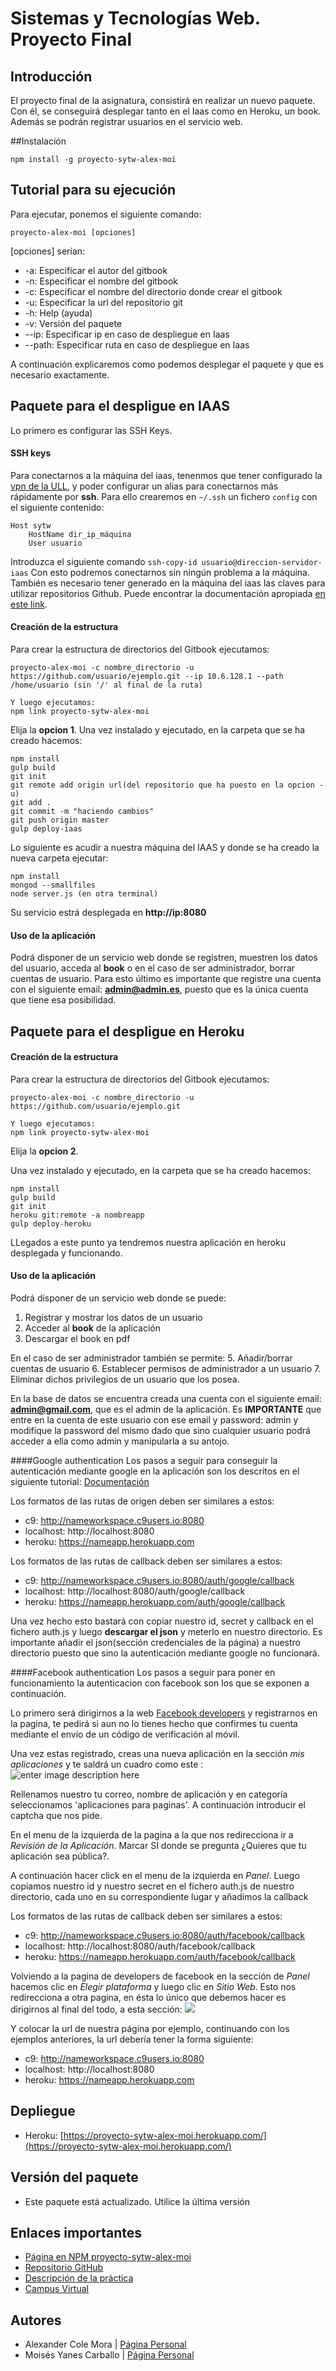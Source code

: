 # Sistemas y Tecnologías Web. Proyecto Final

## Introducción

El proyecto final de la asignatura, consistirá en realizar un nuevo paquete. Con él, se conseguirá desplegar tanto en el Iaas como en Heroku, un book. Además
se podrán registrar usuarios en el servicio web.

##Instalación

```shell
npm install -g proyecto-sytw-alex-moi 
```

## Tutorial para su ejecución

Para ejecutar, ponemos el siguiente comando:

`proyecto-alex-moi [opciones]`

[opciones] serían:
*    -a: Especificar el autor del gitbook
*    -n: Especificar el nombre del gitbook
*    -c: Especificar el nombre del directorio donde crear el gitbook
*    -u: Especificar la url del repositorio git
*    -h: Help (ayuda)
*    -v: Versión del paquete
*    --ip: Especificar ip en caso de despliegue en Iaas
*    --path: Especificar ruta en caso de despliegue en Iaas

A continuación explicaremos como podemos desplegar el paquete y que es necesario exactamente.

## Paquete para el despligue en IAAS

Lo primero es configurar las SSH Keys.

#### SSH  keys
Para conectarnos a la máquina del iaas, tenenmos que tener configurado la [vpn de la ULL](http://www.ull.es/stic/tag/vpn/), y poder configurar un alias para conectarnos más rápidamente por **ssh**.
Para ello crearemos en `~/.ssh` un fichero `config` con el siguiente contenido:

```
Host sytw
	HostName dir_ip_máquina
	User usuario
```

Introduzca el siguiente comando `ssh-copy-id usuario@direccion-servidor-iaas`
Con esto podremos conectarnos sin ningún problema a la máquina.
También es necesario tener generado en la máquina del iaas las claves para utilizar repositorios Github. Puede encontrar la documentación apropiada [en este link](https://help.github.com/articles/generating-an-ssh-key/).

#### Creación de la estructura

Para crear la estructura de directorios del Gitbook ejecutamos:
```shell
proyecto-alex-moi -c nombre_directorio -u https://github.com/usuario/ejemplo.git --ip 10.6.128.1 --path /home/usuario (sin '/' al final de la ruta)

Y luego ejecutamos:
npm link proyecto-sytw-alex-moi
```
Elija la **opcion 1**.
Una vez instalado y ejecutado, en la carpeta que se ha creado hacemos:

```shell
npm install
gulp build
git init
git remote add origin url(del repositorio que ha puesto en la opcion -u)
git add .
git commit -m "haciendo cambios"
git push origin master
gulp deploy-iaas
```

Lo siguiente es acudir a nuestra máquina del IAAS y donde se ha creado la nueva carpeta ejecutar:

```shell
npm install
mongod --smallfiles
node server.js (en otra terminal)
```

Su servicio estrá desplegada en **http://ip:8080**

#### Uso de la aplicación

Podrá disponer de un servicio web donde se registren, muestren los datos del usuario, acceda al **book** o en el caso de ser administrador, borrar cuentas de usuario.
Para esto último es importante que registre una cuenta con el siguiente email: **admin@admin.es**, puesto que es la única cuenta que tiene esa posibilidad. 




## Paquete para el despligue en Heroku

#### Creación de la estructura

Para crear la estructura de directorios del Gitbook ejecutamos:
```shell
proyecto-alex-moi -c nombre_directorio -u https://github.com/usuario/ejemplo.git

Y luego ejecutamos:
npm link proyecto-sytw-alex-moi
```
Elija la **opcion 2**.

Una vez instalado y ejecutado, en la carpeta que se ha creado hacemos:

```shell
npm install
gulp build
git init 
heroku git:remote -a nombreapp 
gulp deploy-heroku
```
LLegados a este punto ya tendremos nuestra aplicación en heroku desplegada y funcionando.

#### Uso de la aplicación

Podrá disponer de un servicio web donde se puede:
 1. Registrar y mostrar los datos de un usuario
 2. Acceder al **book** de la aplicación 
 3. Descargar el book en pdf 

En el caso de ser administrador también se permite:
 5. Añadir/borrar cuentas de usuario
 6. Establecer permisos de administrador a un usuario
 7. Eliminar dichos privilegios de un usuario que los posea.

En la base de datos se encuentra creada una cuenta con el siguiente email: **admin@gmail.com**, que es el admin de la aplicación. Es **IMPORTANTE** que entre en la cuenta de este usuario con ese email y password: admin y modifique la password del mismo dado que sino cualquier usuario podrá acceder a ella como admin y manipularla a su antojo.

 
####Google authentication
Los pasos a seguir para conseguir la autenticación mediante google en la aplicación son los descritos en el siguiente tutorial:  [Documentación](https://developers.google.com/identity/sign-in/web/devconsole-project) 

Los formatos de las rutas de origen deben ser similares a estos:

 - c9:         http://nameworkspace.c9users.io:8080
 - localhost:  http://localhost:8080
 - heroku:     https://nameapp.herokuapp.com

Los formatos de las rutas de callback deben ser similares a estos:

 - c9:         http://nameworkspace.c9users.io:8080/auth/google/callback
 - localhost:  http://localhost:8080/auth/google/callback
 - heroku:     https://nameapp.herokuapp.com/auth/google/callback
        
Una vez hecho esto bastará con copiar nuestro id, secret y callback en el fichero auth.js y luego **descargar el json** y meterlo en nuestro directorio. Es importante añadir el json(sección credenciales de la página) a nuestro directorio puesto que sino la autenticación mediante google no funcionará.


####Facebook authentication
Los pasos a seguir para poner en funcionamiento la autenticacion con facebook son los que se exponen a continuación.

Lo primero será dirigirnos a la web [Facebook developers](https://developers.facebook.com/) y registrarnos en la pagina, te pedirá si aun no lo tienes hecho que confirmes tu cuenta mediante el envío de un código de verificación al móvil. 

Una vez estas registrado, creas una nueva aplicación en la sección *mis aplicaciones* y te saldrá un cuadro como este : 
![enter image description here](https://i.gyazo.com/9a06944da5dd01f90eaef829892c0165.png)

    
Rellenamos nuestro tu correo, nombre de aplicación y en categoría seleccionamos 'aplicaciones para paginas'. A continuación introducir el captcha que nos pide.
    
En el menu de la izquierda de la pagina a la que nos redirecciona ir a *Revisión de la Aplicación*. Marcar SI donde se pregunta ¿Quieres que tu aplicación sea pública?.
    
A continuación hacer click en el menu de la izquierda en *Panel*. Luego copiamos nuestro id y nuestro secret en el fichero auth.js de nuestro directorio, cada uno en su correspondiente lugar y añadimos la callback

Los formatos de las rutas de callback deben ser similares a estos:

 -  c9:         http://nameworkspace.c9users.io:8080/auth/facebook/callback
 - localhost:  http://localhost:8080/auth/facebook/callback
 - heroku:     https://nameapp.herokuapp.com/auth/facebook/callback
        
        
Volviendo a la pagina de developers de facebook en la sección de *Panel* hacemos clic en *Elegir plataforma* y luego clic en *Sitio Web*. Esto nos redirecciona a otra pagina, en ésta lo único que debemos hacer es dirigirnos al final del todo, a esta sección: 
![](https://i.gyazo.com/7983d6b7dfd016eb7e8dae061f5d6a5d.png) 

Y colocar la url de nuestra página por ejemplo, continuando con los ejemplos anteriores, la url debería tener la forma siguiente:

 -  c9:         http://nameworkspace.c9users.io:8080
 - localhost:  http://localhost:8080
 - heroku:     https://nameapp.herokuapp.com


## Depliegue
* Heroku: [https://proyecto-sytw-alex-moi.herokuapp.com/](https://proyecto-sytw-alex-moi.herokuapp.com/) 

## Versión del paquete
* Este paquete está actualizado. Utilice la última versión


## Enlaces importantes
*  [Página en NPM proyecto-sytw-alex-moi](https://www.npmjs.com/package/proyecto-sytw-alex-moi)
*  [Repositorio GitHub](https://github.com/ULL-ESIT-SYTW-1617/proyecto-sytw-16-17-alex-moi.git)
*  [Descripción de la práctica](https://casianorodriguezleon.gitbooks.io/ull-esit-1617/content/proyectos/sytw/)
*  [Campus Virtual](https://campusvirtual.ull.es/1617/course/view.php?id=1175)

## Autores

* Alexander Cole Mora | [Página Personal](http://alu0100767421.github.io/)
* Moisés Yanes Carballo | [Página Personal](http://alu0100782851.github.io/)